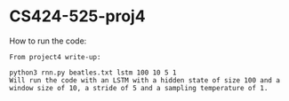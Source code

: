 # CS424-525-proj4

How to run the code: 

    From project4 write-up:
    
    python3 rnn.py beatles.txt lstm 100 10 5 1
    Will run the code with an LSTM with a hidden state of size 100 and a window size of 10, a stride of 5 and a sampling temperature of 1.
      
